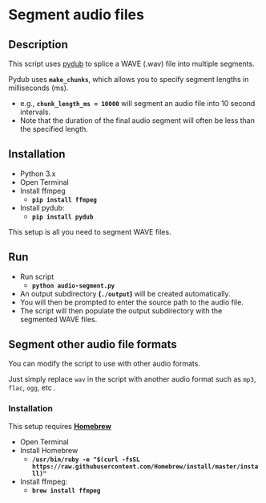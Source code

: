 # Segment audio files

## Description

This script uses [pydub](https://github.com/jiaaro/pydub/ "jiaaro - Pydub | Github") to splice a WAVE (.wav) file into multiple segments.

Pydub uses **`make_chunks`**, which allows you to specify segment lengths in milliseconds (ms).
* e.g., **`chunk_length_ms = 10000`** will segment an audio file into 10 second intervals. 
* Note that the duration of the final audio segment will often be less than the specified length.



## Installation
* Python 3.x
* Open Terminal
* Install ffmpeg
	* **`pip install ffmpeg`**
* Install pydub:
	* **`pip install pydub`**

This setup is all you need to segment WAVE files.


## Run
* Run script
	*  **`python audio-segment.py`**
* An output subdirectory **(`./output`)** will be created automatically.
* You will then be prompted to enter the source path to the audio file.
* The script will then populate the output subdirectory with the segmented WAVE files.


## Segment other audio file formats
You can modify the script to use with other audio formats. 

Just simply replace `wav` in the script with another audio format such as `mp3`, `flac`, `ogg`, etc .

### Installation
This setup requires **[Homebrew](https://brew.sh/ "Homebrew - The missing package manager for macOS or Linux")**
* Open Terminal
* Install Homebrew 
	* **`/usr/bin/ruby -e "$(curl -fsSL https://raw.githubusercontent.com/Homebrew/install/master/install)"`**
* Install ffmpeg:
 	* **`brew install ffmpeg`** 
